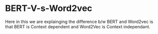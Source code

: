 # BERT-V-s-Word2vec
Here in this we are explainging the difference b/w  BERT and Word2vec is that BERT is Context dependent and Word2Vec is Context independant. 
